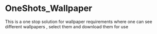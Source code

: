 # OneShots_Wallpaper
This is a one stop solution for wallpaper requirements where one can see different wallpapers , select them and download them for use 
